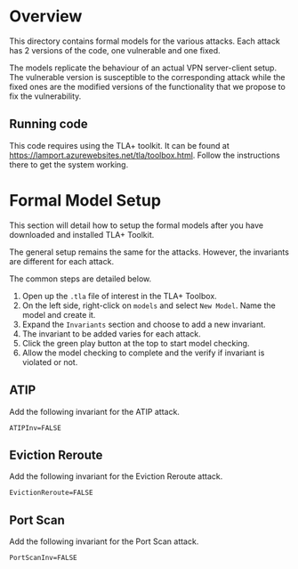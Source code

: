 # Overview

This directory contains formal models for the various attacks. Each attack has 2 versions of the code, one vulnerable and one fixed. 

The models replicate the behaviour of an actual VPN server-client setup.
The vulnerable version is susceptible to the corresponding attack while the fixed ones are the modified versions of the functionality that we propose to fix the vulnerability. 

## Running code

This code requires using the TLA+ toolkit. It can be found at https://lamport.azurewebsites.net/tla/toolbox.html.
Follow the instructions there to get the system working.

# Formal Model Setup

This section will detail how to setup the formal models after you have downloaded and installed TLA+ Toolkit.

The general setup remains the same for the attacks. However, the invariants are different for each attack.

The common steps are detailed below.
1. Open up the `.tla` file of interest in the TLA+ Toolbox.
2. On the left side, right-click on `models` and select `New Model`. Name the model and create it.
3. Expand the `Invariants` section and choose to add a new invariant.
4. The invariant to be added varies for each attack.
5. Click the green play button at the top to start model checking.
6. Allow the model checking to complete and the verify if invariant is violated or not.
## ATIP

Add the following invariant for the ATIP attack.
```
ATIPInv=FALSE
```
## Eviction Reroute

Add the following invariant for the Eviction Reroute attack.
```
EvictionReroute=FALSE
```

## Port Scan

Add the following invariant for the Port Scan attack.
```
PortScanInv=FALSE